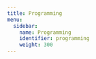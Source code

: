 ```yaml
---
title: Programming
menu:
  sidebar:
    name: Programming
    identifier: programming
    weight: 300
---
```

